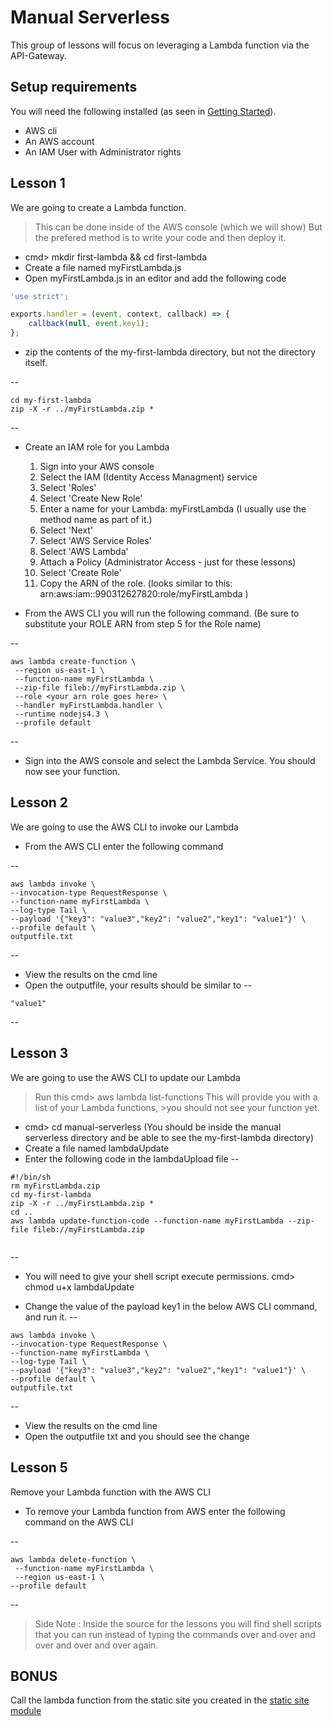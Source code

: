 # Manual Serverless
This group of lessons will focus on leveraging a Lambda function via the API-Gateway.





## Setup requirements
You will need the following installed (as seen in [Getting Started](../getting-started/README.md)).

* AWS cli
* An AWS account
* An IAM User with Administrator rights

## Lesson 1
We are going to create a Lambda function.

> This can be done inside of the AWS console (which we will show)
> But the prefered method is to write your code and then deploy it.

* cmd> mkdir first-lambda && cd first-lambda
* Create a file named myFirstLambda.js
* Open myFirstLambda.js in an editor and add the following code
```javascript
'use strict';

exports.handler = (event, context, callback) => {
    callback(null, event.key1);
};

```
* zip the contents of the my-first-lambda directory, but not the directory itself.  

--
```
cd my-first-lambda
zip -X -r ../myFirstLambda.zip *

```
--

* Create an IAM role for you Lambda
    1. Sign into your AWS console
    2. Select the IAM (Identity Access Managment) service
    3. Select 'Roles'
    4. Select 'Create New Role'
    5. Enter a name for your Lambda: myFirstLambda  (I usually use the method name as part of it.)
    6. Select 'Next'
    7. Select 'AWS Service Roles'
    8. Select 'AWS Lambda'
    9. Attach a Policy (Administrator Access - just for these lessons)
    10. Select 'Create Role'
    11. Copy the ARN of the role. (looks similar to this: arn:aws:iam::990312627820:role/myFirstLambda )

* From the AWS CLI you will run the following command. (Be sure to substitute your ROLE ARN from step 5 for the Role name)

--
```
aws lambda create-function \
 --region us-east-1 \
 --function-name myFirstLambda \
 --zip-file fileb://myFirstLambda.zip \
 --role <your arn role goes here> \
 --handler myFirstLambda.handler \
 --runtime nodejs4.3 \
 --profile default

```
--

* Sign into the AWS console and select the Lambda Service. You should now see your function.

## Lesson 2
We are going to use the AWS CLI to invoke our Lambda

*  From the AWS CLI enter the following command

--
```
aws lambda invoke \
--invocation-type RequestResponse \
--function-name myFirstLambda \
--log-type Tail \
--payload '{"key3": "value3","key2": "value2","key1": "value1"}' \
--profile default \
outputfile.txt
```
--

* View the results on the cmd line
* Open the outputfile, your results should be similar to
--
```
"value1"
```
--

## Lesson 3
We are going to use the AWS CLI to update our Lambda

> Run this cmd> aws lambda list-functions
>This will provide you with a list of your Lambda functions, >you should not see your function yet.

* cmd> cd manual-serverless   (You should be inside the manual serverless directory and be able to see the my-first-lambda directory)
* Create a file named lambdaUpdate
* Enter the following code in the lambdaUpload file
--
```
#!/bin/sh
rm myFirstLambda.zip
cd my-first-lambda
zip -X -r ../myFirstLambda.zip *
cd ..
aws lambda update-function-code --function-name myFirstLambda --zip-file fileb://myFirstLambda.zip


```
--
* You will need to give your shell script execute permissions.  cmd> chmod u+x lambdaUpdate 

* Change the value of the payload key1 in the below AWS CLI command, and run it.
--
```
aws lambda invoke \
--invocation-type RequestResponse \
--function-name myFirstLambda \
--log-type Tail \
--payload '{"key3": "value3","key2": "value2","key1": "value1"}' \
--profile default \
outputfile.txt
```
--
* View the results on the cmd line
* Open the outputfile txt and you should see the change

## Lesson 5
Remove your Lambda function with the AWS CLI

* To remove your Lambda function from AWS enter the following command on the AWS CLI

--
```
aws lambda delete-function \
 --function-name myFirstLambda \
 --region us-east-1 \
--profile default

```
--


> Side Note : Inside the source for the lessons you will find shell scripts that you can run instead of typing the commands over and over and over and over and over again.

## BONUS
Call the lambda function from the static site you created in the [static site module](../static-site-serverless/README.md)
